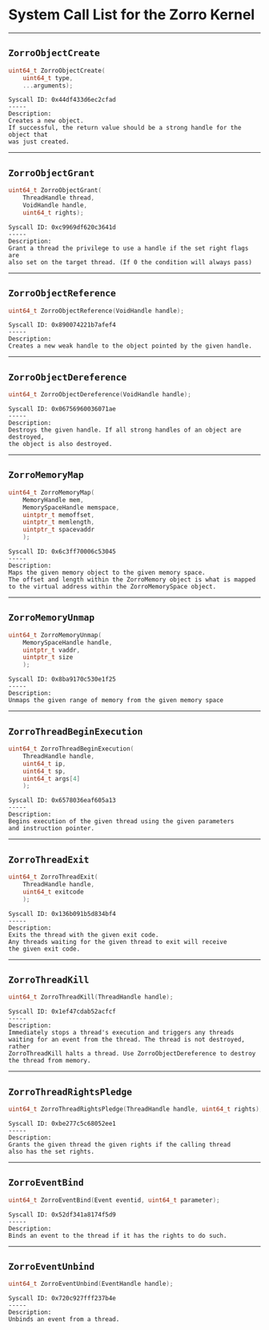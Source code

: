 # System Call List for the Zorro Kernel

---
## `ZorroObjectCreate`
```c
uint64_t ZorroObjectCreate(
    uint64_t type, 
    ...arguments);
```

```
Syscall ID: 0x44df433d6ec2cfad
-----
Description:
Creates a new object.
If successful, the return value should be a strong handle for the object that
was just created.
```

---
## `ZorroObjectGrant`

```c
uint64_t ZorroObjectGrant(
    ThreadHandle thread, 
    VoidHandle handle, 
    uint64_t rights);
```

```
Syscall ID: 0xc9969df620c3641d
-----
Description:
Grant a thread the privilege to use a handle if the set right flags are
also set on the target thread. (If 0 the condition will always pass)
```

---
## `ZorroObjectReference`

```c
uint64_t ZorroObjectReference(VoidHandle handle);
```

```
Syscall ID: 0x890074221b7afef4
-----
Description:
Creates a new weak handle to the object pointed by the given handle.
```

---
## `ZorroObjectDereference`

```c
uint64_t ZorroObjectDereference(VoidHandle handle);
```

```
Syscall ID: 0x06756960036071ae
-----
Description:
Destroys the given handle. If all strong handles of an object are destroyed,
the object is also destroyed.
```
---
## `ZorroMemoryMap`

```c
uint64_t ZorroMemoryMap(
    MemoryHandle mem,
    MemorySpaceHandle memspace,
    uintptr_t memoffset,
    uintptr_t memlength,
    uintptr_t spacevaddr
    );
```

```
Syscall ID: 0x6c3ff70006c53045
-----
Description:
Maps the given memory object to the given memory space.
The offset and length within the ZorroMemory object is what is mapped
to the virtual address within the ZorroMemorySpace object.
```
---
## `ZorroMemoryUnmap`

```c
uint64_t ZorroMemoryUnmap(
    MemorySpaceHandle handle,
    uintptr_t vaddr,
    uintptr_t size
    );
```

```
Syscall ID: 0x8ba9170c530e1f25
-----
Description:
Unmaps the given range of memory from the given memory space
```
---
## `ZorroThreadBeginExecution`

```c
uint64_t ZorroThreadBeginExecution(
    ThreadHandle handle,
    uint64_t ip,
    uint64_t sp,
    uint64_t args[4]
    );
```

```
Syscall ID: 0x6578036eaf605a13
-----
Description:
Begins execution of the given thread using the given parameters
and instruction pointer.
```
---
## `ZorroThreadExit`

```c
uint64_t ZorroThreadExit(
    ThreadHandle handle,
    uint64_t exitcode
    );
```

```
Syscall ID: 0x136b091b5d834bf4
-----
Description:
Exits the thread with the given exit code.
Any threads waiting for the given thread to exit will receive
the given exit code.
```
---
## `ZorroThreadKill`

```c
uint64_t ZorroThreadKill(ThreadHandle handle);
```

```
Syscall ID: 0x1ef47cdab52acfcf
-----
Description:
Immediately stops a thread's execution and triggers any threads
waiting for an event from the thread. The thread is not destroyed, rather
ZorroThreadKill halts a thread. Use ZorroObjectDereference to destroy
the thread from memory.
```
---
## `ZorroThreadRightsPledge`

```c
uint64_t ZorroThreadRightsPledge(ThreadHandle handle, uint64_t rights);
```

```
Syscall ID: 0xbe277c5c68052ee1
-----
Description:
Grants the given thread the given rights if the calling thread
also has the set rights.
```
---
## `ZorroEventBind`

```c
uint64_t ZorroEventBind(Event eventid, uint64_t parameter);
```

```
Syscall ID: 0x52df341a8174f5d9
-----
Description:
Binds an event to the thread if it has the rights to do such.
```
---
## `ZorroEventUnbind`

```c
uint64_t ZorroEventUnbind(EventHandle handle);
```

```
Syscall ID: 0x720c927fff237b4e
-----
Description:
Unbinds an event from a thread.
```

